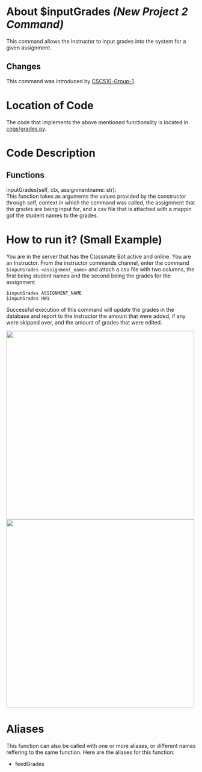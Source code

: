 # About $inputGrades _(New Project 2 Command)_
This command allows the instructor to input grades into the system for a given assignment.

## Changes

This command was introduced by [CSC510-Group-1](https://github.com/nfoster1492/ClassMateBot-1/).

# Location of Code
The code that implements the above mentioned functionality is located in [cogs/grades.py](https://github.com/maddaicita/ClassMateBot-1.1/tree/main/cogs/grades.py).

# Code Description
## Functions
inputGrades(self, ctx, assignmentname: str): <br>
This function takes as arguments the values provided by the constructor through self, context in which the command was called, the assignment that the grades are being input for, and a csv file that is attached with a mappin gof the student names to the grades.

# How to run it? (Small Example)
You are in the server that has the Classmate Bot active and online. You are an Instructor. From the instructor commands channel, enter the command `$inputGrades <assignment_name>` and attach a csv file with two columns, the first being student names and the second being the grades for the assignment

```
$inputGrades ASSIGNMENT_NAME
$inputGrades HW1
```
Successful execution of this command will update the grades in the database and report to the instructor the amount that were added, if any were skipped over, and the amount of grades that were edited.

<img src="https://github.com/maddaicita/ClassMateBot-1.1/blob/main/data/proj2media/inputGradesHelp.PNG?raw=true" width="500">

<img src="https://github.com/maddaicita/ClassMateBot-1.1/blob/main/data/proj2media/inputGrades.PNG?raw=true" width="500">

# Aliases

This function can also be called with one or more aliases, or different names reffering to the same function. Here are the aliases for this function:

 - feedGrades
